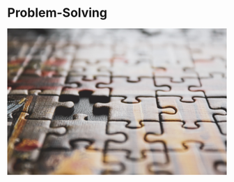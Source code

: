 # Problem-Solving

<img src = "https://github.com/suhasmaddali/Images/blob/main/Problem%20Solving.jpg" width = "750" />
